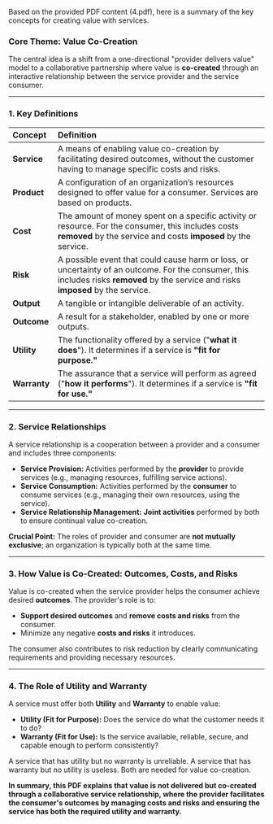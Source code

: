 Based on the provided PDF content (4.pdf), here is a summary of the key concepts for creating value with services.

### Core Theme: Value Co-Creation
The central idea is a shift from a one-directional "provider delivers value" model to a collaborative partnership where value is **co-created** through an interactive relationship between the service provider and the service consumer.

---

### 1. Key Definitions

| Concept | Definition |
| :--- | :--- |
| **Service** | A means of enabling value co-creation by facilitating desired outcomes, without the customer having to manage specific costs and risks. |
| **Product** | A configuration of an organization’s resources designed to offer value for a consumer. Services are based on products. |
| **Cost** | The amount of money spent on a specific activity or resource. For the consumer, this includes costs **removed** by the service and costs **imposed** by the service. |
| **Risk** | A possible event that could cause harm or loss, or uncertainty of an outcome. For the consumer, this includes risks **removed** by the service and risks **imposed** by the service. |
| **Output** | A tangible or intangible deliverable of an activity. |
| **Outcome** | A result for a stakeholder, enabled by one or more outputs. |
| **Utility** | The functionality offered by a service ("**what it does**"). It determines if a service is **"fit for purpose."** |
| **Warranty** | The assurance that a service will perform as agreed ("**how it performs**"). It determines if a service is **"fit for use."** |

---

### 2. Service Relationships
A service relationship is a cooperation between a provider and a consumer and includes three components:
*   **Service Provision:** Activities performed by the **provider** to provide services (e.g., managing resources, fulfilling service actions).
*   **Service Consumption:** Activities performed by the **consumer** to consume services (e.g., managing their own resources, using the service).
*   **Service Relationship Management:** **Joint activities** performed by both to ensure continual value co-creation.

**Crucial Point:** The roles of provider and consumer are **not mutually exclusive**; an organization is typically both at the same time.

---

### 3. How Value is Co-Created: Outcomes, Costs, and Risks
Value is co-created when the service provider helps the consumer achieve desired **outcomes**. The provider's role is to:
*   **Support desired outcomes** and **remove costs and risks** from the consumer.
*   Minimize any negative **costs and risks** it introduces.

The consumer also contributes to risk reduction by clearly communicating requirements and providing necessary resources.

---

### 4. The Role of Utility and Warranty
A service must offer both **Utility** and **Warranty** to enable value:
*   **Utility (Fit for Purpose):** Does the service do what the customer needs it to do?
*   **Warranty (Fit for Use):** Is the service available, reliable, secure, and capable enough to perform consistently?

A service that has utility but no warranty is unreliable. A service that has warranty but no utility is useless. Both are needed for value co-creation.

**In summary, this PDF explains that value is not delivered but co-created through a collaborative service relationship, where the provider facilitates the consumer's outcomes by managing costs and risks and ensuring the service has both the required utility and warranty.**
